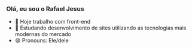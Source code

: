 ### Olá, eu sou o Rafael Jesus

- 🔭 Hoje trabalho com front-end
- 🌱 Estudando desenvolvimento de sites utilizando as tecnologias mais modernas do mercado
- 😄 Pronouns: Ele/dele

